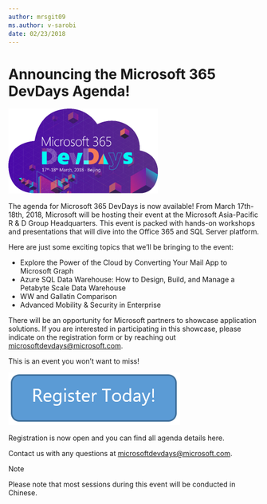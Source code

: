```yaml
---
author: mrsgit09
ms.author: v-sarobi
date: 02/23/2018
---
```

# Announcing the Microsoft 365 DevDays Agenda!
![DevDaysLogo](../images/DevDays2018.png)

The agenda for Microsoft 365 DevDays is now available! From March 17th-18th, 2018, Microsoft will be hosting their event at the Microsoft Asia-Pacific R & D Group Headquarters. This event is packed with hands-on workshops and presentations that will dive into the Office 365 and SQL Server platform.

Here are just some exciting topics that we’ll be bringing to the event:

- Explore the Power of the Cloud by Converting Your Mail App to Microsoft Graph
- Azure SQL Data Warehouse: How to Design, Build, and Manage a Petabyte Scale Data Warehouse
- WW and Gallatin Comparison
- Advanced Mobility & Security in Enterprise

There will be an opportunity for Microsoft partners to showcase application solutions. If you are interested in participating in this showcase, please indicate on the registration form or by reaching out microsoftdevdays@microsoft.com.

This is an event you won’t want to miss!

[![Register](../images/RegisterButton.png)](https://www.microsoftevents.com/profile/form/index.cfm?PKformID=0x3507287abcd)

Registration is now open and you can find all agenda details here.

Contact us with any questions at microsoftdevdays@microsoft.com.

> [!Note]
> Please note that most sessions during this event will be conducted in Chinese. 